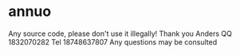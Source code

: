 # annuo
Any source code, please don't use it illegally! Thank you Anders QQ 1832070282 Tel 18748637807 Any questions may be consulted
